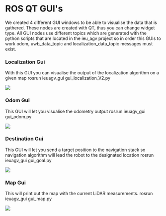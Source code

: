 # ROS QT GUI's
We created 4 different GUI windows to be able to visualise the data that is gathered. These nodes are created with QT, thus you can change widget type. All GUI nodes use different topics which are generated with the python scripts that are located in the ieu_agv project so in order this GUIs to work odom, uwb_data_topic and localization_data_topic messages must exist.

### Localization Gui
With this GUI you can visualise the output of the localization algorithm on a given map
rosrun ieuagv_gui gui_localization_V2.py

![](https://raw.githubusercontent.com/bekirbostanci/ros_ieuagv_gui/master/docs/gui_localization_V2.png)
### Odom Gui 
This GUI will let you visualise the odometry output
rosrun ieuagv_gui gui_odom.py

![](https://raw.githubusercontent.com/bekirbostanci/ros_ieuagv_gui/master/docs/gui_odom.png)
### Destination Gui
This GUI will let you send a target position to the navigation stack so navigation algorithm will lead the robot to the designated location
rosrun ieuagv_gui gui_goal.py

![](https://raw.githubusercontent.com/bekirbostanci/ros_ieuagv_gui/master/docs/gui_goal.png)
### Map Gui
This will print out the map with the current LiDAR measurements.
rosrun ieuagv_gui gui_map.py

![](https://raw.githubusercontent.com/bekirbostanci/ros_ieuagv_gui/master/docs/gui_map.png)
